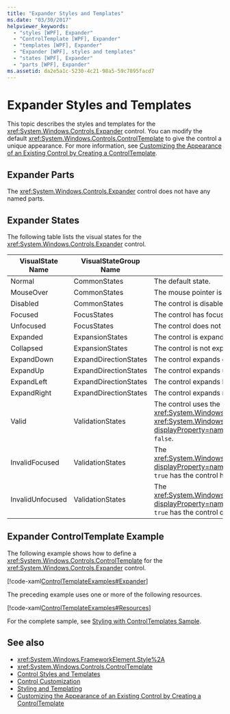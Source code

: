 ```yaml
---
title: "Expander Styles and Templates"
ms.date: "03/30/2017"
helpviewer_keywords: 
  - "styles [WPF], Expander"
  - "ControlTemplate [WPF], Expander"
  - "templates [WPF], Expander"
  - "Expander [WPF], styles and templates"
  - "states [WPF], Expander"
  - "parts [WPF], Expander"
ms.assetid: da2e5a1c-5230-4c21-98a5-59c7895facd7
---
```

# Expander Styles and Templates
This topic describes the styles and templates for the <xref:System.Windows.Controls.Expander> control. You can modify the default <xref:System.Windows.Controls.ControlTemplate> to give the control a unique appearance. For more information, see [Customizing the Appearance of an Existing Control by Creating a ControlTemplate](customizing-the-appearance-of-an-existing-control.md).  
  
## Expander Parts  
 The <xref:System.Windows.Controls.Expander> control does not have any named parts.  
  
## Expander States  
 The following table lists the visual states for the <xref:System.Windows.Controls.Expander> control.  
  
|VisualState Name|VisualStateGroup Name|Description|  
|-|-|-|  
|Normal|CommonStates|The default state.|  
|MouseOver|CommonStates|The mouse pointer is positioned over the control.|  
|Disabled|CommonStates|The control is disabled.|  
|Focused|FocusStates|The control has focus.|  
|Unfocused|FocusStates|The control does not have focus.|  
|Expanded|ExpansionStates|The control is expanded.|  
|Collapsed|ExpansionStates|The control is not expanded.|  
|ExpandDown|ExpandDirectionStates|The control expands down.|  
|ExpandUp|ExpandDirectionStates|The control expands up.|  
|ExpandLeft|ExpandDirectionStates|The control expands left.|  
|ExpandRight|ExpandDirectionStates|The control expands right.|  
|Valid|ValidationStates|The control uses the <xref:System.Windows.Controls.Validation> class and the <xref:System.Windows.Controls.Validation.HasError%2A?displayProperty=nameWithType> attached property is `false`.|  
|InvalidFocused|ValidationStates|The <xref:System.Windows.Controls.Validation.HasError%2A?displayProperty=nameWithType> attached property is `true` has the control has focus.|  
|InvalidUnfocused|ValidationStates|The <xref:System.Windows.Controls.Validation.HasError%2A?displayProperty=nameWithType> attached property is `true` has the control does not have focus.|  
  
## Expander ControlTemplate Example  
 The following example shows how to define a <xref:System.Windows.Controls.ControlTemplate> for the <xref:System.Windows.Controls.Expander> control.  
  
 [!code-xaml[ControlTemplateExamples#Expander](~/samples/snippets/csharp/VS_Snippets_Wpf/ControlTemplateExamples/CS/resources/expander.xaml#expander)]  
  
 The preceding example uses one or more of the following resources.  
  
 [!code-xaml[ControlTemplateExamples#Resources](~/samples/snippets/csharp/VS_Snippets_Wpf/ControlTemplateExamples/CS/resources/shared.xaml#resources)]  
  
 For the complete sample, see [Styling with ControlTemplates Sample](https://github.com/Microsoft/WPF-Samples/tree/master/Styles%20&%20Templates/IntroToStylingAndTemplating).  
  
## See also
- <xref:System.Windows.FrameworkElement.Style%2A>
- <xref:System.Windows.Controls.ControlTemplate>
- [Control Styles and Templates](control-styles-and-templates.md)
- [Control Customization](control-customization.md)
- [Styling and Templating](styling-and-templating.md)
- [Customizing the Appearance of an Existing Control by Creating a ControlTemplate](customizing-the-appearance-of-an-existing-control.md)
